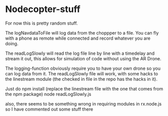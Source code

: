 Nodecopter-stuff
================
For now this is pretty random stuff.

The logNavdataToFile will log data from the choppper to a file.
You can fly with a phone as remote while connected and record whatever you are doing. 

The readLogSlowly will read the log file line by line with a timedelay and stream it out, this allows for simulation of code without using the AR Drone.

The logging-function obviously require you to have your own drone so you can log data from it. The readLogSlowly file will work, with some hacks to the linestream module (the checked in file in the repo has the hacks in it). 

Just do 
npm install 
(replace the linestream file with the one that comes from the npm package)
node readLogSlowly.js 

also, there seems to be something wrong in requiring modules in rx.node.js so I have commented out some stuff there
